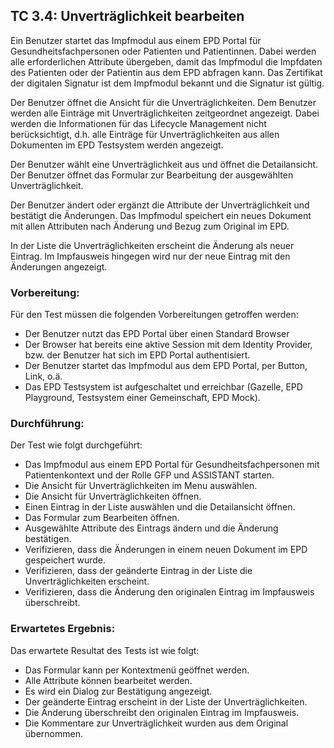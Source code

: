 ## TC 3.4: Unverträglichkeit bearbeiten

Ein Benutzer startet das Impfmodul aus einem EPD Portal für Gesundheitsfachpersonen oder Patienten und Patientinnen.  Dabei werden alle erforderlichen Attribute übergeben, damit das Impfmodul die Impfdaten des Patienten oder der Patientin aus dem EPD abfragen kann. Das Zertifikat der digitalen Signatur ist dem Impfmodul bekannt und die Signatur ist gültig.

Der Benutzer öffnet die Ansicht für die Unverträglichkeiten. Dem Benutzer werden alle Einträge mit Unverträglichkeiten zeitgeordnet angezeigt. Dabei werden die Informationen für das Lifecycle Management nicht berücksichtigt, d.h. alle Einträge für Unverträglichkeiten aus allen Dokumenten im EPD Testsystem werden angezeigt.

Der Benutzer wählt eine Unverträglichkeit aus und öffnet die Detailansicht. Der Benutzer öffnet das Formular zur Bearbeitung der ausgewählten Unverträglichkeit.

Der Benutzer ändert oder ergänzt die Attribute der Unverträglichkeit und bestätigt die Änderungen. Das Impfmodul speichert ein neues Dokument mit allen Attributen nach Änderung und Bezug zum Original im EPD.

In der Liste die Unverträglichkeiten erscheint die Änderung als neuer Eintrag. Im Impfausweis hingegen wird nur der neue Eintrag mit den Änderungen angezeigt.


### Vorbereitung:

Für den Test müssen die folgenden Vorbereitungen getroffen werden:
- Der Benutzer nutzt das EPD Portal über einen Standard Browser
- Der Browser hat bereits eine aktive Session mit dem Identity Provider, bzw. der Benutzer hat sich im EPD Portal authentisiert.
- Der Benutzer startet das Impfmodul aus dem EPD Portal, per Button, Link, o.ä.  
- Das EPD Testsystem ist aufgeschaltet und erreichbar (Gazelle, EPD Playground, Testsystem einer Gemeinschaft, EPD Mock).

### Durchführung:

Der Test wie folgt durchgeführt:
- Das Impfmodul aus einem EPD Portal für Gesundheitsfachpersonen mit Patientenkontext und der Rolle GFP und ASSISTANT starten.
- Die Ansicht für Unverträglichkeiten im Menu auswählen.
- Die Ansicht für Unverträglichkeiten öffnen.
- Einen Eintrag in der Liste auswählen und die Detailansicht öffnen.
- Das Formular zum Bearbeiten öffnen.  
- Ausgewählte Attribute des Eintrags ändern und die Änderung bestätigen.
- Verifizieren, dass die Änderungen in einem neuen Dokument im EPD gespeichert wurde.
- Verifizieren, dass der geänderte Eintrag in der Liste die Unverträglichkeiten erscheint.
- Verifizieren, dass die Änderung den originalen Eintrag im Impfausweis überschreibt.


### Erwartetes Ergebnis:

Das erwartete Resultat des Tests ist wie folgt:
- Das Formular kann per Kontextmenü geöffnet werden.
- Alle Attribute können bearbeitet werden.
- Es wird ein Dialog zur Bestätigung angezeigt.
- Der geänderte Eintrag erscheint in der Liste der Unverträglichkeiten.
- Die Änderung überschreibt den originalen Eintrag im Impfausweis.
- Die Kommentare zur Unverträglichkeit wurden aus dem Original übernommen.
